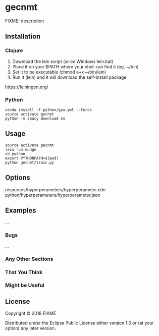 # gecnmt

FIXME: description

## Installation

### Clojure
1. Download the lein script (or on Windows lein.bat)
2. Place it on your $PATH where your shell can find it (eg. ~/bin)
3. Set it to be executable (chmod a+x ~/bin/lein)
4. Run it (lein) and it will download the self-install package

https://leiningen.org/

### Python
```
conda install -f python/gpu.yml --force
source activate gecnmt
python -m spacy download en
```

## Usage

```
source activate gecnmt
lein run munge
cd python
export PYTHONPATH=$(pwd)
python gecnmt/train.py
```

## Options

resources/hyperperameters/hyperperameter.edn
python/hyperperameters/hyperperameter.json

## Examples

...

### Bugs

...

### Any Other Sections
### That You Think
### Might be Useful

## License

Copyright © 2018 FIXME

Distributed under the Eclipse Public License either version 1.0 or (at
your option) any later version.

